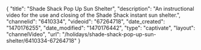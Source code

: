 {
    "title": "Shade Shack Pop Up Sun Shelter",
    "description": "An instructional video for the use and closing of the Shade Shack instant sun shelter.",
    "channelid": "6410334",
    "videoid": "67264718",
    "date_created": "1470176255",
    "date_modified": "1470176442",
    "type": "captivate",
    "layout": "channelVideo",
    "url": "\/holidays\/shade-shack-pop-up-sun-shelter\/6410334-67264718"
}